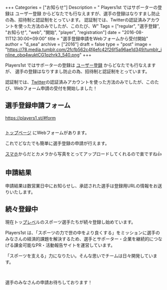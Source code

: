 +++
Categories = ["お知らせ"]
Description = " Players1st ではサポーターの登録は ユーザー登録 からどなたでも行なえますが、選手の登録はなりすまし防止の為、招待制と認証制をとっています。  認証制では、Twitterの認証済みアカウントを使った方法のみでしたが、このたび、W"
Tags = ["regular", "選手登録", "お知らせ", "web", "開始", "player", "registration"]
date = "2016-08-11T12:30:00+09:00"
title = "選手登録申請をWebフォームから受付開始"
author = "d_sea"
archive = ["2016"]
draft = false
type = "post"
image = "https://78.media.tumblr.com/2fcfb562c4f4efc42f26f5a96ae1d349/tumblr_inline_obq4wuktCG1qzhrk3_540.png"
+++


<body>
<p>Players1st ではサポーターの登録は <a href="https://players1.st/users/sign_up" target="_blank">ユーザー登録</a> からどなたでも行なえますが、
選手の登録はなりすまし防止の為、招待制と認証制をとっています。</p>


<p>認証制では、<a class="keyword" href="http://d.hatena.ne.jp/keyword/Twitter">Twitter</a>の認証済みアカウントを使った方法のみでしたが、このたび、Webフォーム申請の受付を開始しました！</p>


<h2>選手登録申請フォーム</h2>


<p><a href="https://players1.st/#form" target="_blank">https://players1.st/#form</a></p>


<p><figure class="tmblr-full" data-orig-src="https://78.media.tumblr.com/2fcfb562c4f4efc42f26f5a96ae1d349/tumblr_inline_obq4wuktCG1qzhrk3_540.png" data-orig-height="236" data-orig-width="540"><img data-orig-src="https://78.media.tumblr.com/2fcfb562c4f4efc42f26f5a96ae1d349/tumblr_inline_obq4wuktCG1qzhrk3_540.png" data-orig-height="236" data-orig-width="540" src="https://cdn-ak.f.st-hatena.com/images/fotolife/d/d_sea/20180823/20180823110253.png" alt=""></figure></p>
<p><a href="https://players1.st/" target="_blank">トップページ</a> にWebフォームがあります。</p>
<p>これでどなたでも簡単に選手登録の申請が行えます。</p>
<p><a class="keyword" href="http://d.hatena.ne.jp/keyword/%A5%B9%A5%DE%A5%DB">スマホ</a>からだとカメラから写真をとってアップロードしてくれるので楽ですね👍</p>
<h2>申請結果</h2>
<p>申請結果は数営業日中にお知らせし、承認された選手は登録用URLの情報をお送りいたします。</p>
<h2>続々登録中<br>
</h2>
<p>現在トッ<a class="keyword" href="http://d.hatena.ne.jp/keyword/%A5%D7%A5%EC%A5%D9">プレベ</a>ルのスポーツ選手たちが続々登録し始めています。</p>
<p>Players1st は、「スポーツの力で世の中をより良くする」をミッションに選手のみなさんの経済的課題を解決するため、選手とサポーター・企業を継続的につなげる課金可能なPR・活動報告サイトを運営しています。</p>
<p>「スポーツを支える」力になりたい。そんな思いでチームは日々開発しています。<br></p>
<p><br></p>
<p>選手のみなさんの申請お待ちしております！</p>
</body>
